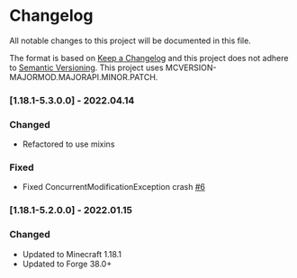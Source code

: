 # Changelog
All notable changes to this project will be documented in this file.

The format is based on [Keep a Changelog](http://keepachangelog.com/en/1.0.0/) and this project does not adhere to [Semantic Versioning](http://semver.org/spec/v2.0.0.html).
This project uses MCVERSION-MAJORMOD.MAJORAPI.MINOR.PATCH.

### [1.18.1-5.3.0.0] - 2022.04.14
### Changed
- Refactored to use mixins
### Fixed
- Fixed ConcurrentModificationException crash [#6](https://github.com/TheIllusiveC4/BeaconsForAll/issues/6)

### [1.18.1-5.2.0.0] - 2022.01.15
### Changed
- Updated to Minecraft 1.18.1
- Updated to Forge 38.0+
